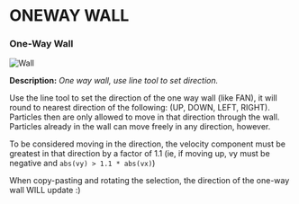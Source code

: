 # ONEWAY WALL
### One-Way Wall

![Wall](https://i.imgur.com/UBTWN7x.gif)

**Description:**  *One way wall, use line tool to set direction.*

Use the line tool to set the direction of the one way wall (like FAN), it will round to nearest direction of the following: (UP, DOWN, LEFT, RIGHT). Particles then are only allowed to move in that direction through the wall. Particles already in the wall can move freely in any direction, however.

To be considered moving in the direction, the velocity component must be greatest in that direction by a factor of 1.1 (ie, if moving up, vy must be negative and `abs(vy) > 1.1 * abs(vx)`)

When copy-pasting and rotating the selection, the direction of the one-way wall WILL update :)